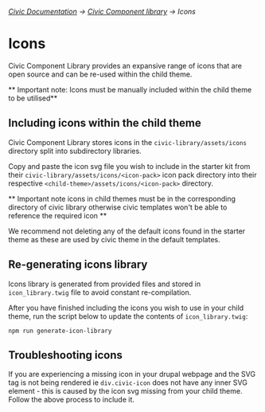 _[Civic Documentation](../../README.md) &#8594; [Civic Component library](introduction.md) &#8594; Icons_
# Icons

Civic Component Library provides an expansive range of icons that are open source and can be re-used within
the child theme.

** Important note: Icons must be manually included within the child theme to be utilised**

## Including icons within the child theme

Civic Component Library stores icons in the `civic-library/assets/icons` directory split into subdirectory libraries.

Copy and paste the icon svg file you wish to include in the starter kit from their `civic-library/assets/icons/<icon-pack>` icon
pack directory into their respective `<child-theme>/assets/icons/<icon-pack>` directory. 

** Important note icons in child themes must be in the corresponding <icon-pack> directory of civic library otherwise
civic templates won't be able to reference the required icon **

We recommend not deleting any of the default icons found in the starter theme as these are used by civic theme
in the default templates.

## Re-generating icons library

Icons library is generated from provided files and stored in `icon_library.twig`
file to avoid constant re-compilation.

After you have finished including the icons you wish to use in your child theme, run the script below to update 
the contents of `icon_library.twig`:

    npm run generate-icon-library

## Troubleshooting icons

If you are experiencing a missing icon in your drupal webpage and the SVG tag is not being rendered ie `div.civic-icon`
does not have any inner SVG element - this is caused by the icon svg missing from your child theme. Follow the above
process to include it.

